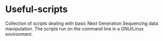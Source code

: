 # Useful-scripts

Collection of scripts dealing with basic Next Generation Sequencing data manipulation.
The scripts run on the command line in a GNU/Linux environment.

